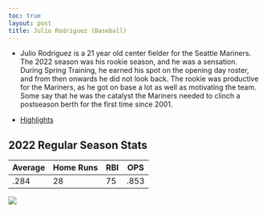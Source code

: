 ```yaml
---
toc: true
layout: post
title: Julio Rodriguez (Baseball)
---
```

- Julio Rodriguez is a 21 year old center fielder for the Seattle Mariners. The 2022 season was his rookie season, and he was a sensation. During Spring Training, he earned his spot on the opening day roster, and from then onwards he did not look back. The rookie was productive for the Mariners, as he got on base a lot as well as motivating the team. Some say that he was the catalyst the Mariners needed to clinch a postseason berth for the first time since 2001. 

- [Highlights](https://www.youtube.com/watch?v=B29wUCoXbro)

## 2022 Regular Season Stats ##

| Average | Home Runs | RBI | OPS | 
| ------- | --------- | --- | --- |
| .284 | 28 | 75 | .853 | 


![](vscode-remote://wsl%2Bubuntu/mnt/c/Users/rohan/vscode/FrontendRepository/images/jrod.png)